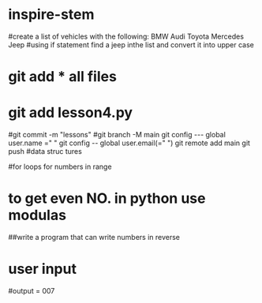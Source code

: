 
# inspire-stem
#create a list of vehicles with the following:
BMW
Audi
Toyota
Mercedes
Jeep
#using if statement find a jeep inthe list and convert it into upper case 


# git add * all files
# git add lesson4.py
#git commit -m "lessons"
#git branch -M main
git config --- global user.name ="   "
git config -- global user.email(=" ")
git remote add main 
git push 
#data struc
tures


#for loops 
for numbers in range
# to get even NO. in python use modulas
##write a program that can write numbers in reverse 
# user input 
#output = 007

